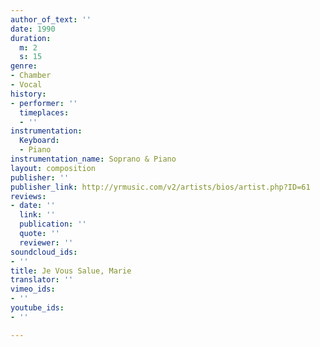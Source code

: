 ```yaml
---
author_of_text: ''
date: 1990
duration:
  m: 2
  s: 15
genre:
- Chamber
- Vocal
history:
- performer: ''
  timeplaces:
  - ''
instrumentation:
  Keyboard:
  - Piano
instrumentation_name: Soprano & Piano
layout: composition
publisher: ''
publisher_link: http://yrmusic.com/v2/artists/bios/artist.php?ID=61
reviews:
- date: ''
  link: ''
  publication: ''
  quote: ''
  reviewer: ''
soundcloud_ids:
- ''
title: Je Vous Salue, Marie
translator: ''
vimeo_ids:
- ''
youtube_ids:
- ''

---
```

